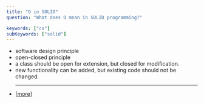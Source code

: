 ```yaml
---
title: "O in SOLID"
question: "What does O mean in SOLID programming?"

keywords: ["cs"]
subKeywords: ["solid"]
---
```


<ul class='list-disc marker:text-white'>
<li>software design principle</li>
<li>open-closed principle</li>
<li>a class should be open for extension, but closed for modification.
<li>new functionality can be added, but existing code should not be changed.</li>
<hr>
<li><a class="text-blue-500" target="_blank" href="https://www.youtube.com/watch?v=kF7rQmSRlq0">[more]</a></li>
</ul>
